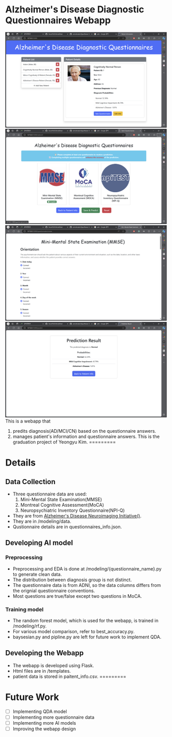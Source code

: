 # Alzheimer's Disease Diagnostic Questionnaires Webapp
![alt text](image.png)
![alt text](image-1.png)
![alt text](image-2.png)
![alt text](image-3.png)
This is a webapp that 
1. predits diagnosis(AD/MCI/CN) based on the questionnaire answers.
2. manages patient's information and questionnaire answers.
This is the graduation project of Yeongyu Kim.
=========
# Details
## Data Collection
- Three questionnaire data are used:
  1. Mini-Mental State Examination(MMSE)
  2. Montreal Cognitive Assessment(MoCA)
  3. Neuropsychiatric Inventory Questionnaire(NPI-Q)
- They are from [Alzheimer's Disease Neuroimaging Initiative()](https://adni.loni.usc.edu/).
- They are in /modeling/data.
- Qustionnaire details are in questionnaires_info.json.
## Developing AI model
### Preprocessing
- Preprocessing and EDA is done at /modeling/{questionnaire_name}.py to generate clean data.
- The distribution between diagnosis group is not distinct.
- The questionnaire data is from ADNI, so the data columns differs from the orignial questionnaire conventions.  
- Most questions are true/false except two questions in MoCA.
### Training model
- The random forest model, which is used for the webapp, is trained in /modeling/rf.py.
- For various model comparison, refer to best_accuracy.py.
- baysesian.py and pipline.py are left for future work to implement QDA.
## Developing the Webapp
- The webapp is developed using Flask.
- Html files are in /templates.
- patient data is stored in paitent_info.csv.
=========
# Future Work
- [ ] Implementing QDA model
- [ ] Implementing more questionnaire data
- [ ] Implementing more AI models
- [ ] Improving the webapp design
